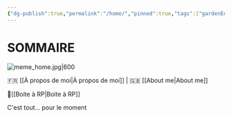```yaml
---
{"dg-publish":true,"permalink":"/home/","pinned":true,"tags":["gardenEntry"]}
---
```


# SOMMAIRE

![meme_home.jpg|600](/img/user/img/meme_home.jpg)

🇫🇷 [[À propos de moi\|À propos de moi]] | 🇬🇧 [[About me\|About me]]

📜[[Boite à RP\|Boite à RP]]

C'est tout... pour le moment

